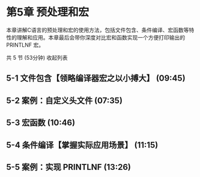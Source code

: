 # 第5章 预处理和宏
本章讲解C语言的预处理和宏的使用方法，包括文件包含、条件编译、宏函数等特性的理解和应用。本章最后会带你深度对比宏和函数实现一个方便打印输出的PRINTLNF 宏。

共 5 节 (53分钟) 收起列表

## 5-1 文件包含【领略编译器宏之以小搏大】 (09:45)
## 5-2 案例：自定义头文件 (07:35)
## 5-3 宏函数 (10:46)
## 5-4 条件编译【掌握实际应用场景】 (11:15)
## 5-5 案例：实现 PRINTLNF (13:26)